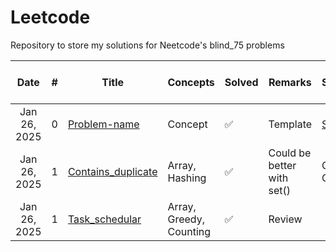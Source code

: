 # Leetcode
Repository to store my solutions for Neetcode's blind_75 problems

|     Date     | # | Title                                                            | Concepts                   | Solved | Remarks                 | Solution | Time and Space Complexity |
| :----------: | - | ---------------------------------------------------------------- | -------------------------- | ------ | ----------------------- | ---------------------------------------------------------------- | ----------------------- |
| Jan 26, 2025 | 0 | [Problem-name](LINK)                                                | Concept                    | ✅     | Template                | [Solution](Link)
| Jan 26, 2025 | 1 | [Contains_duplicate](https://neetcode.io/problems/duplicate-integer)                   | Array, Hashing                   | ✅     | Could be better with set()                 | O(n), O(n)
| Jan 26, 2025 | 1 | [Task_schedular](https://leetcode.com/problems/task-scheduler/description/)                   | Array, Greedy, Counting                   | ✅     | Review 